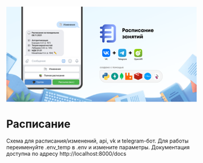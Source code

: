 ![preview](https://github.com/PetrovichGang/Timetable/blob/master/images/preview.png?raw=true)

# Расписание
Схема для расписания/изменений, api, vk и telegram-бот.
Для работы переименуйте .env_temp в .env и измените параметры.
Документация доступна по адресу http://localhost:8000/docs